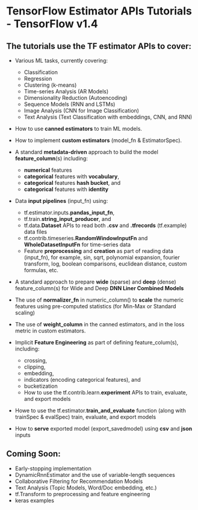 # TensorFlow Estimator APIs Tutorials - TensorFlow v1.4

## The tutorials use the TF estimator APIs to cover:

* Various ML tasks, currently covering:
  * Classification
  * Regression
  * Clustering (k-means)
  * Time-series Analysis (AR Models)
  * Dimensionality Reduction (Autoencoding)
  * Sequence Models (RNN and LSTMs)
  * Image Analysis (CNN for Image Classification)
  * Text Analysis (Text Classification with embeddings, CNN, and RNN)
*  How to use **canned estimators**  to train ML models.
  
* How to implement **custom estimators** (model_fn & EstimatorSpec).

* A standard **metadata-driven** approach to build the model **feature_column**(s) including:
  * **numerical** features
  * **categorical** features with **vocabulary**, 
  * **categorical** features **hash bucket**, and
  * **categorical** features with **identity**

* Data **input pipelines** (input_fn) using:
  * tf.estimator.inputs.**pandas_input_fn**, 
  * tf.train.**string_input_producer**, and 
  * tf.data.**Dataset** APIs to read both **.csv** and **.tfrecords** (tf.example) data files
  * tf.contrib.timeseries.**RandomWindowInputFn** and **WholeDatasetInputFn** for time-series data
  * Feature **preprocessing** and **creation** as part of reading data (input_fn), for example, sin, sqrt, polynomial expansion, fourier transform, log, boolean comparisons, euclidean distance, custom formulas, etc.

* A standard approach to prepare **wide** (sparse) and **deep** (dense) feature_column(s) for Wide and Deep **DNN Liner Combined Models**

* The use of **normalizer_fn** in numeric_column() to **scale** the numeric features using pre-computed statistics (for Min-Max or Standard scaling)

* The use of **weight_column** in the canned estimators, and in the loss metric in custom estimators.

* Implicit **Feature Engineering** as part of defining feature_colum(s), including:
  * crossing, 
  * clipping,
  * embedding,
  * indicators (encoding categorical features), and
  * bucketization
  *  How to use the  tf.contrib.learn.**experiment** APIs to train, evaluate, and export models

* Howe to use the tf.estimator.**train_and_evaluate** function (along with trainSpec & evalSpec) train, evaluate, and export models

* How to **serve** exported model (export_savedmodel) using **csv** and **json** inputs

## Coming Soon:
* Early-stopping implementation
* DynamicRnnEstimator and the use of variable-length sequences
* Collaborative Filtering for Recommendation Models
* Text Analysis (Topic Models, Word/Doc embedding, etc.)
* tf.Transform to preprocessing and feature engineering
* keras examples




